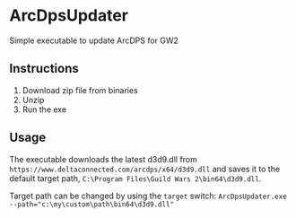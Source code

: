 # ArcDpsUpdater
Simple executable to update ArcDPS for GW2

## Instructions

1. Download zip file from binaries
2. Unzip
3. Run the exe

## Usage

The executable downloads the latest d3d9.dll from `https://www.deltaconnected.com/arcdps/x64/d3d9.dll` and 
saves it to the default target path, `C:\Program Files\Guild Wars 2\bin64\d3d9.dll`.

Target path can be changed by using the `target` switch:
`ArcDpsUpdater.exe --path="c:\my\custom\path\bin64\d3d9.dll"`
